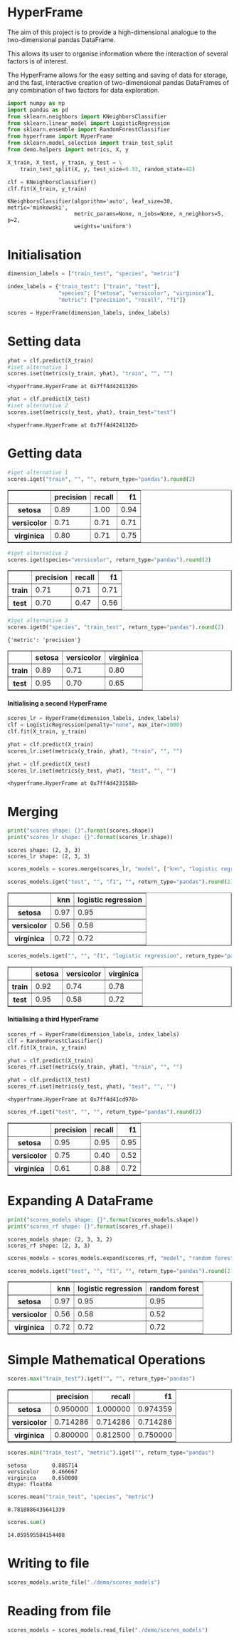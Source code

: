 # HyperFrame

The aim of this project is to provide a high-dimensional analogue to the two-dimensional pandas DataFrame.

This allows its user to organise information where the interaction of several factors is of interest.

The HyperFrame allows for the easy setting and saving of data for storage, and the fast, interactive creation of two-dimensional pandas DataFrames of any combination of two factors for data exploration.


```python
import numpy as np
import pandas as pd
from sklearn.neighbors import KNeighborsClassifier
from sklearn.linear_model import LogisticRegression
from sklearn.ensemble import RandomForestClassifier
from hyperframe import HyperFrame
from sklearn.model_selection import train_test_split
from demo.helpers import metrics, X, y
```


```python
X_train, X_test, y_train, y_test = \
    train_test_split(X, y, test_size=0.33, random_state=42)
```


```python
clf = KNeighborsClassifier()
clf.fit(X_train, y_train)
```




    KNeighborsClassifier(algorithm='auto', leaf_size=30, metric='minkowski',
                         metric_params=None, n_jobs=None, n_neighbors=5, p=2,
                         weights='uniform')



# Initialisation


```python
dimension_labels = ["train_test", "species", "metric"]

index_labels = {"train_test": ["train", "test"],
                "species": ["setosa", "versicolor", "virginica"],
                "metric": ["precision", "recall", "f1"]}

scores = HyperFrame(dimension_labels, index_labels)
```

# Setting data


```python
yhat = clf.predict(X_train)
#iset alternative 1
scores.iset(metrics(y_train, yhat), "train", "", "")
```




    <hyperframe.HyperFrame at 0x7ff4d4241320>




```python
yhat = clf.predict(X_test)
#iset alternative 2
scores.iset(metrics(y_test, yhat), train_test="test")
```




    <hyperframe.HyperFrame at 0x7ff4d4241320>



# Getting data


```python
#iget alternative 1
scores.iget("train", "", "", return_type="pandas").round(2)
```




<div>
<style scoped>
    .dataframe tbody tr th:only-of-type {
        vertical-align: middle;
    }

    .dataframe tbody tr th {
        vertical-align: top;
    }

    .dataframe thead th {
        text-align: right;
    }
</style>
<table border="1" class="dataframe">
  <thead>
    <tr style="text-align: right;">
      <th></th>
      <th>precision</th>
      <th>recall</th>
      <th>f1</th>
    </tr>
  </thead>
  <tbody>
    <tr>
      <th>setosa</th>
      <td>0.89</td>
      <td>1.00</td>
      <td>0.94</td>
    </tr>
    <tr>
      <th>versicolor</th>
      <td>0.71</td>
      <td>0.71</td>
      <td>0.71</td>
    </tr>
    <tr>
      <th>virginica</th>
      <td>0.80</td>
      <td>0.71</td>
      <td>0.75</td>
    </tr>
  </tbody>
</table>
</div>




```python
#iget alternative 2
scores.iget(species="versicolor", return_type="pandas").round(2)
```




<div>
<style scoped>
    .dataframe tbody tr th:only-of-type {
        vertical-align: middle;
    }

    .dataframe tbody tr th {
        vertical-align: top;
    }

    .dataframe thead th {
        text-align: right;
    }
</style>
<table border="1" class="dataframe">
  <thead>
    <tr style="text-align: right;">
      <th></th>
      <th>precision</th>
      <th>recall</th>
      <th>f1</th>
    </tr>
  </thead>
  <tbody>
    <tr>
      <th>train</th>
      <td>0.71</td>
      <td>0.71</td>
      <td>0.71</td>
    </tr>
    <tr>
      <th>test</th>
      <td>0.70</td>
      <td>0.47</td>
      <td>0.56</td>
    </tr>
  </tbody>
</table>
</div>




```python
#iget alternative 3
scores.iget0("species", "train_test", return_type="pandas").round(2)
```

    {'metric': 'precision'}





<div>
<style scoped>
    .dataframe tbody tr th:only-of-type {
        vertical-align: middle;
    }

    .dataframe tbody tr th {
        vertical-align: top;
    }

    .dataframe thead th {
        text-align: right;
    }
</style>
<table border="1" class="dataframe">
  <thead>
    <tr style="text-align: right;">
      <th></th>
      <th>setosa</th>
      <th>versicolor</th>
      <th>virginica</th>
    </tr>
  </thead>
  <tbody>
    <tr>
      <th>train</th>
      <td>0.89</td>
      <td>0.71</td>
      <td>0.80</td>
    </tr>
    <tr>
      <th>test</th>
      <td>0.95</td>
      <td>0.70</td>
      <td>0.65</td>
    </tr>
  </tbody>
</table>
</div>



#### Initialising a second HyperFrame


```python
scores_lr = HyperFrame(dimension_labels, index_labels)
clf = LogisticRegression(penalty="none", max_iter=1000)
clf.fit(X_train, y_train)

yhat = clf.predict(X_train)
scores_lr.iset(metrics(y_train, yhat), "train", "", "")

yhat = clf.predict(X_test)
scores_lr.iset(metrics(y_test, yhat), "test", "", "")
```




    <hyperframe.HyperFrame at 0x7ff4d4231588>



# Merging


```python
print("scores shape: {}".format(scores.shape))
print("scores_lr shape: {}".format(scores_lr.shape))
```

    scores shape: (2, 3, 3)
    scores_lr shape: (2, 3, 3)



```python
scores_models = scores.merge(scores_lr, "model", ["knn", "logistic regression"])
```


```python
scores_models.iget("test", "", "f1", "", return_type="pandas").round(2)
```




<div>
<style scoped>
    .dataframe tbody tr th:only-of-type {
        vertical-align: middle;
    }

    .dataframe tbody tr th {
        vertical-align: top;
    }

    .dataframe thead th {
        text-align: right;
    }
</style>
<table border="1" class="dataframe">
  <thead>
    <tr style="text-align: right;">
      <th></th>
      <th>knn</th>
      <th>logistic regression</th>
    </tr>
  </thead>
  <tbody>
    <tr>
      <th>setosa</th>
      <td>0.97</td>
      <td>0.95</td>
    </tr>
    <tr>
      <th>versicolor</th>
      <td>0.56</td>
      <td>0.58</td>
    </tr>
    <tr>
      <th>virginica</th>
      <td>0.72</td>
      <td>0.72</td>
    </tr>
  </tbody>
</table>
</div>




```python
scores_models.iget("", "", "f1", "logistic regression", return_type="pandas").round(2)
```




<div>
<style scoped>
    .dataframe tbody tr th:only-of-type {
        vertical-align: middle;
    }

    .dataframe tbody tr th {
        vertical-align: top;
    }

    .dataframe thead th {
        text-align: right;
    }
</style>
<table border="1" class="dataframe">
  <thead>
    <tr style="text-align: right;">
      <th></th>
      <th>setosa</th>
      <th>versicolor</th>
      <th>virginica</th>
    </tr>
  </thead>
  <tbody>
    <tr>
      <th>train</th>
      <td>0.92</td>
      <td>0.74</td>
      <td>0.78</td>
    </tr>
    <tr>
      <th>test</th>
      <td>0.95</td>
      <td>0.58</td>
      <td>0.72</td>
    </tr>
  </tbody>
</table>
</div>



#### Initialising a third HyperFrame


```python
scores_rf = HyperFrame(dimension_labels, index_labels)
clf = RandomForestClassifier()
clf.fit(X_train, y_train)

yhat = clf.predict(X_train)
scores_rf.iset(metrics(y_train, yhat), "train", "", "")

yhat = clf.predict(X_test)
scores_rf.iset(metrics(y_test, yhat), "test", "", "")
```




    <hyperframe.HyperFrame at 0x7ff4d41cd978>




```python
scores_rf.iget("test", "", "", return_type="pandas").round(2)
```




<div>
<style scoped>
    .dataframe tbody tr th:only-of-type {
        vertical-align: middle;
    }

    .dataframe tbody tr th {
        vertical-align: top;
    }

    .dataframe thead th {
        text-align: right;
    }
</style>
<table border="1" class="dataframe">
  <thead>
    <tr style="text-align: right;">
      <th></th>
      <th>precision</th>
      <th>recall</th>
      <th>f1</th>
    </tr>
  </thead>
  <tbody>
    <tr>
      <th>setosa</th>
      <td>0.95</td>
      <td>0.95</td>
      <td>0.95</td>
    </tr>
    <tr>
      <th>versicolor</th>
      <td>0.75</td>
      <td>0.40</td>
      <td>0.52</td>
    </tr>
    <tr>
      <th>virginica</th>
      <td>0.61</td>
      <td>0.88</td>
      <td>0.72</td>
    </tr>
  </tbody>
</table>
</div>



# Expanding A DataFrame


```python
print("scores_models shape: {}".format(scores_models.shape))
print("scores_rf shape: {}".format(scores_rf.shape))
```

    scores_models shape: (2, 3, 3, 2)
    scores_rf shape: (2, 3, 3)



```python
scores_models = scores_models.expand(scores_rf, "model", "random forest")
```


```python
scores_models.iget("test", "", "f1", "", return_type="pandas").round(2)
```




<div>
<style scoped>
    .dataframe tbody tr th:only-of-type {
        vertical-align: middle;
    }

    .dataframe tbody tr th {
        vertical-align: top;
    }

    .dataframe thead th {
        text-align: right;
    }
</style>
<table border="1" class="dataframe">
  <thead>
    <tr style="text-align: right;">
      <th></th>
      <th>knn</th>
      <th>logistic regression</th>
      <th>random forest</th>
    </tr>
  </thead>
  <tbody>
    <tr>
      <th>setosa</th>
      <td>0.97</td>
      <td>0.95</td>
      <td>0.95</td>
    </tr>
    <tr>
      <th>versicolor</th>
      <td>0.56</td>
      <td>0.58</td>
      <td>0.52</td>
    </tr>
    <tr>
      <th>virginica</th>
      <td>0.72</td>
      <td>0.72</td>
      <td>0.72</td>
    </tr>
  </tbody>
</table>
</div>



# Simple Mathematical Operations


```python
scores.max("train_test").iget("", "", return_type="pandas")
```




<div>
<style scoped>
    .dataframe tbody tr th:only-of-type {
        vertical-align: middle;
    }

    .dataframe tbody tr th {
        vertical-align: top;
    }

    .dataframe thead th {
        text-align: right;
    }
</style>
<table border="1" class="dataframe">
  <thead>
    <tr style="text-align: right;">
      <th></th>
      <th>precision</th>
      <th>recall</th>
      <th>f1</th>
    </tr>
  </thead>
  <tbody>
    <tr>
      <th>setosa</th>
      <td>0.950000</td>
      <td>1.000000</td>
      <td>0.974359</td>
    </tr>
    <tr>
      <th>versicolor</th>
      <td>0.714286</td>
      <td>0.714286</td>
      <td>0.714286</td>
    </tr>
    <tr>
      <th>virginica</th>
      <td>0.800000</td>
      <td>0.812500</td>
      <td>0.750000</td>
    </tr>
  </tbody>
</table>
</div>




```python
scores.min("train_test", "metric").iget("", return_type="pandas")
```




    setosa        0.885714
    versicolor    0.466667
    virginica     0.650000
    dtype: float64




```python
scores.mean("train_test", "species", "metric")
```




    0.7810886435641339




```python
scores.sum()
```




    14.059595584154408



# Writing to file


```python
scores_models.write_file("./demo/scores_models")
```

# Reading from file


```python
scores_models = scores_models.read_file("./demo/scores_models")
```
